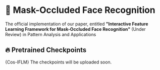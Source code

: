 # 🚀 Mask-Occluded Face Recognition
The official implementation of our paper, entitled **"Interactive Feature Learning Framework for Mask-Occluded Face Recognition"** (Under Review) in Pattern Analysis and Applications

## 🔥 Pretrained Checkpoints
{Cos-IFLM} The checkpoints will be uploaded soon.

